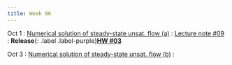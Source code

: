 ```yaml
---
title: Week 06
---
```


Oct 1
: [Numerical solution of steady-state unsat. flow (a)](https://guoporousmedialab.github.io/HWRS505-405-2024Fall/lecture/)
  : [Lecture note #09](https://d2l.arizona.edu/d2l/le/content/1506694/Home)
: **Release**{: .label .label-purple}[**HW #03**](#)

Oct 3
: [Numerical solution of steady-state unsat. flow (b)](https://guoporousmedialab.github.io/HWRS505-405-2024Fall/lecture/)
  : [](#)

